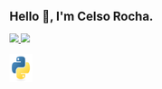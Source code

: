 ## Hello 👋, I'm Celso Rocha.
<div>
  <a href="https://github.com/celsick">
  <img height="180em" src="https://github-readme-stats.vercel.app/api?username=celsick&show_icons=true&theme=tokyonight&include_all_commits=true&count_private=true"/>
  <img height="180em" src="https://github-readme-stats.vercel.app/api/top-langs/?username=celsick&layout=compact&langs_count=16&theme=tokyonight"/>
</div>

<div style="display: inline_block"><br>
  <img align="center" alt="Python" height="50" width="40" src="https://raw.githubusercontent.com/devicons/devicon/master/icons/python/python-original.svg">
</div>

##

